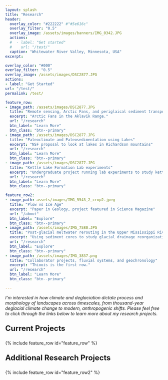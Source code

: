 ```yaml
---
layout: splash
title: "Research"
header:
  overlay_color: "#222222" #"#5e616c"
  overlay_filter: "0.5"
  overlay_image: /assets/images/banners/IMG_0342.JPG
  actions:
  #  - label: "Get started"
  #    url: "/test/"
  caption: "Whitewater River Valley, Minnesota, USA"
excerpt:

overlay_color: "#000"
overlay_filter: "0.5"
overlay_image: /assets/images/DSC2877.JPG
actions:
- label: "Get Started"
url: "/test/"
permalink: /test/

feature_row:
- image_path: /assets/images/DSC2877.JPG
  title: "Remote sensing, Arctic Fans, and periglaical sediment transport"
  excerpt: "Arctic Fans in the Aklavik Range."
  url: "/research"
  btn_label: "Learn More"
  btn_class: "btn--primary"
- image_path: /assets/images/DSC2877.JPG
  title: "Paleoclimate and Paleosedimentation using Lakes"
  excerpt: "NSF proposal to look at lakes in Richardson mountains"
  url: "/research"
  btn_label: "Learn More"
  btn_class: "btn--primary"
- image_path: /assets/images/DSC2877.JPG
  title: "Kettle Lake Formation Lab experiments"
  excerpt: "Undergraduate project running lab experiments to study kettle lakes."
  url: "/research"
  btn_label: "Learn More"
  btn_class: "btn--primary"

feature_row2:
- image_path: assets/images/IMG_5543_2_crop2.jpeg
  title: "Plow vs Ice Age"
  excerpt: "Paper in Geology, project featured in Science Magazine"
  url: "/about"
  btn_label: "Explore"
  btn_class: "btn--primary"
- image_path: /assets/images/IMG_7580.JPG
  title: "Post-glacial meltwater rerouting in the Upper Mississippi River"
  excerpt: "Using sediment cores to study glacial drainage reorganization during ice retreat."
  url: "/research"
  btn_label: "Explore"
  btn_class: "btn--primary"
- image_path: /assets/images/IMG_3837.png
  title: "Collaborator projects, fluvial systems, and geochronology"
  excerpt: "Thioois is the first row."
  url: "/research"
  btn_label: "Learn More"
  btn_class: "btn--primary"

---
```

<i>I'm interested in how climate and deglaciation dictate process and morphology of landscapes across timescales, from thousand-year deglacial climate change to modern, anthropogenic shifts. Please feel free to click through the links below to learn more about my research projects.</i>

<p style="font-size: 1.5rem; font-weight: bold">Current Projects</p>
{% include feature_row id="feature_row" %}

<!-- Other content -->



<p style="font-size: 1.5rem; font-weight: bold">Additional Research Projects</p>

{% include feature_row id="feature_row2" %}
